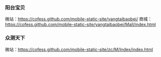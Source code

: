 ### 阳台宝贝
微站：https://cofess.github.com/mobile-static-site/yangtaibaobei/
商城：https://cofess.github.com/mobile-static-site/yangtaibaobei/Mall/index.html

### 众测天下
微站：https://cofess.github.com/mobile-static-site/zc/M/Index/index.html
